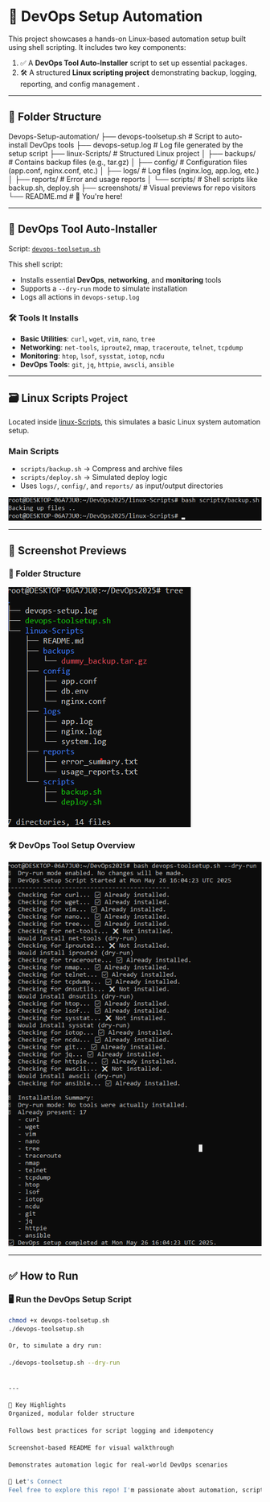 # 🚀 DevOps Setup Automation

This project showcases a hands-on Linux-based automation setup built using shell scripting. It includes two key components:

1. ✅ A **DevOps Tool Auto-Installer** script to set up essential packages.
2. 🛠️ A structured **Linux scripting project** demonstrating backup, logging, reporting, and config management .
---

## 📁 Folder Structure

Devops-Setup-automation/
├── devops-toolsetup.sh # Script to auto-install DevOps tools
├── devops-setup.log # Log file generated by the setup script
├── linux-Scripts/ # Structured Linux project
│ ├── backups/ # Contains backup files (e.g., tar.gz)
│ ├── config/ # Configuration files (app.conf, nginx.conf, etc.)
│ ├── logs/ # Log files (nginx.log, app.log, etc.)
│ ├── reports/ # Error and usage reports
│ └── scripts/ # Shell scripts like backup.sh, deploy.sh
├── screenshots/ # Visual previews for repo visitors
└── README.md # 📄 You're here!

---

## 🔧 DevOps Tool Auto-Installer

Script: [`devops-toolsetup.sh`](./devops-toolsetup.sh)

This shell script:
- Installs essential **DevOps**, **networking**, and **monitoring** tools
- Supports a `--dry-run` mode to simulate installation
- Logs all actions in `devops-setup.log`

### 🛠️ Tools It Installs

- **Basic Utilities**: `curl`, `wget`, `vim`, `nano`, `tree`
- **Networking**: `net-tools`, `iproute2`, `nmap`, `traceroute`, `telnet`, `tcpdump`
- **Monitoring**: `htop`, `lsof`, `sysstat`, `iotop`, `ncdu`
- **DevOps Tools**: `git`, `jq`, `httpie`, `awscli`, `ansible`

---

## 🗃️ Linux Scripts Project

Located inside [linux-Scripts](./linux-Scripts/), this simulates a basic Linux system automation setup.

### Main Scripts
- `scripts/backup.sh` → Compress and archive files
- `scripts/deploy.sh` → Simulated deploy logic
- Uses `logs/`, `config/`, and `reports/` as input/output directories

![Backup Overview](screenshots/backup-overview.png)

---

## 📸 Screenshot Previews

### 📁 Folder Structure
![Folder Structure](screenshots/folder-structure.png)

### 🛠️ DevOps Tool Setup Overview
![DevOps Setup](screenshots/devops-toolsetup.png)

---

## ✅ How to Run

### 🖥️ Run the DevOps Setup Script

```bash
chmod +x devops-toolsetup.sh
./devops-toolsetup.sh

Or, to simulate a dry run:

./devops-toolsetup.sh --dry-run


---

📌 Key Highlights
Organized, modular folder structure

Follows best practices for script logging and idempotency

Screenshot-based README for visual walkthrough

Demonstrates automation logic for real-world DevOps scenarios

🤝 Let's Connect
Feel free to explore this repo! I'm passionate about automation, scripting, and building real-world DevOps solutions.
